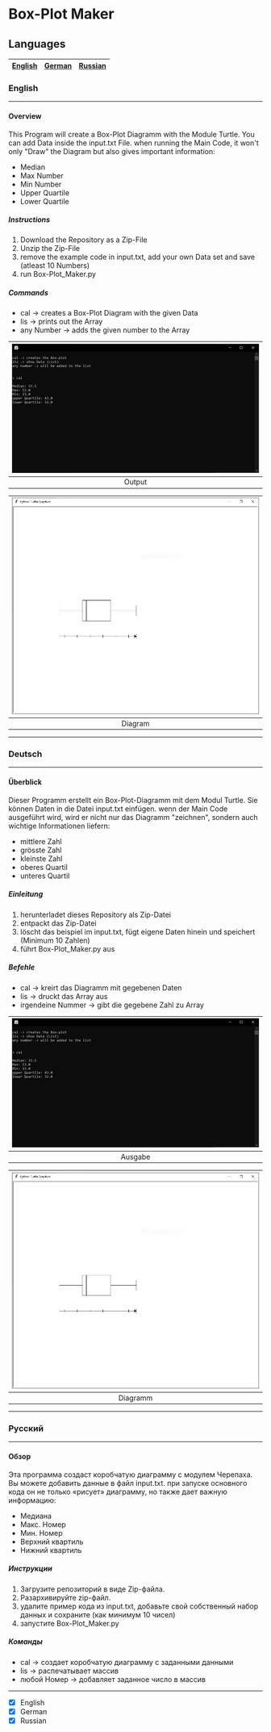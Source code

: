 # Box-Plot Maker

## Languages

|[English](#English)|[German](#Deutsch)|[Russian](#Русский)|
|:--:|:--:|:--:|

### **English**

---

#### **Overview**

This Program will create a Box-Plot Diagramm with the Module Turtle.
You can add Data inside the input.txt File.
when running the Main Code, it won't only "Draw" the Diagram but also gives important information:  

* Median
* Max Number
* Min Number
* Upper Quartile
* Lower Quartile

##### **Instructions**

1. Download the Repository as a Zip-File
2. Unzip the Zip-File
3. remove the example code in input.txt, add your own Data set and save (atleast 10 Numbers)
4. run Box-Plot_Maker.py

##### **Commands**

* cal -> creates a Box-Plot Diagram with the given Data
* lis -> prints out the Array
* any Number -> adds the given number to the Array

|![Terminal](Pictures/terminal.png)|
|:--:|
|Output|

|![Diagram](Pictures/window.png)|
|:--:|
|Diagram|

---

### **Deutsch**

---

#### **Überblick**

Dieser Programm erstellt ein Box-Plot-Diagramm mit dem Modul Turtle.
Sie können Daten in die Datei input.txt einfügen.
wenn der Main Code ausgeführt wird, wird er nicht nur das Diagramm "zeichnen", sondern auch wichtige Informationen liefern:

* mittlere Zahl
* grösste Zahl
* kleinste Zahl
* oberes Quartil
* unteres Quartil

##### **Einleitung**

1. herunterladet dieses Repository als Zip-Datei
2. entpackt das Zip-Datei
3. löscht das beispiel im input.txt, fügt eigene Daten hinein und speichert (Minimum 10 Zahlen)
4. führt Box-Plot_Maker.py aus

##### **Befehle**

* cal -> kreirt das Diagramm mit gegebenen Daten
* lis -> druckt das Array aus
* irgendeine Nummer -> gibt die gegebene Zahl zu Array

|![Terminal](Pictures/terminal.png)|
|:--:|
|Ausgabe|

|![Diagram](Pictures/window.png)|
|:--:|
|Diagramm|

---

### **Русский**

---

#### **Обзор**

Эта программа создаст коробчатую диаграмму с модулем Черепаха.
Вы можете добавить данные в файл input.txt.
при запуске основного кода он не только «рисует» диаграмму, но также дает важную информацию:

* Медиана
* Макс. Номер
* Мин. Номер
* Верхний квартиль
* Нижний квартиль

##### **Инструкции**

1. Загрузите репозиторий в виде Zip-файла.
2. Разархивируйте zip-файл.
3. удалите пример кода из input.txt, добавьте свой собственный набор данных и сохраните (как минимум 10 чисел)
4. запустите Box-Plot_Maker.py

##### **Команды**

* cal -> создает коробчатую диаграмму с заданными данными
* lis -> распечатывает массив
* любой Номер -> добавляет заданное число в массив

---

* [x] English
* [x] German
* [x] Russian
